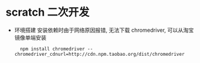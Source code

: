 # scratch 二次开发

- 环境搭建
  安装依赖时由于网络原因报错, 无法下载 chromedriver, 可以从淘宝镜像单端安装
  
  ```shell
    npm install chromedriver --chromedriver_cdnurl=http://cdn.npm.taobao.org/dist/chromedriver
  ```